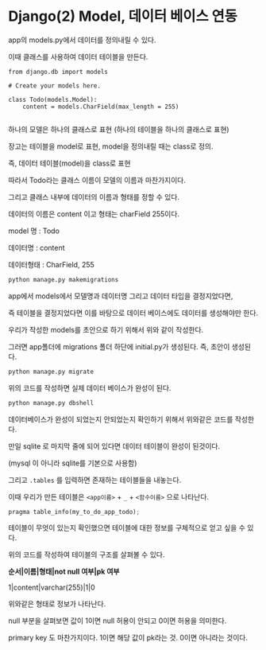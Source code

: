 # Django(2) Model, 데이터 베이스 연동



app의 models.py에서 데이터를 정의내릴 수 있다.

이때 클래스를 사용하여 데이터 테이블을 만든다.



```django
from django.db import models

# Create your models here.

class Todo(models.Model):
    content = models.CharField(max_length = 255)
    
```



하나의 모델은 하나의 클래스로 표현 (하나의 테이블을 하나의 클래스로 표현)

장고는 테이블을 model로 표현, model을 정의내릴 때는 class로 정의.

즉, 데이터 테이블(model)을 class로 표현



따라서 Todo라는 클래스 이름이 모델의 이름과 마찬가지이다.

그리고 클래스 내부에 데이터의 이름과 형태를 정할 수 있다.

데이터의 이름은 content 이고 형태는 charField 255이다.



model 명 : Todo

데이터명 : content

데이터형태 : CharField, 255



```python
python manage.py makemigrations
```



app에서 models에서 모델명과 데이터명 그리고 데이터 타입을 결정지었다면, 

즉 테이블을 결정지었다면 이를 바탕으로 데이터 베이스에도 데이터를 생성해야만 한다.

우리가 작성한 models를 초안으로 하기 위해서 위와 같이 작성한다.

그러면 app폴더에 migrations 폴더 하단에 initial.py가 생성된다. 즉, 초안이 생성된다.



```python
python manage.py migrate
```



위의 코드를 작성하면 실제 데이터 베이스가 완성이 된다.



```python
python manage.py dbshell
```



데이터베이스가 완성이 되었는지 안되었는지 확인하기 위해서 위와같은 코드를 작성한다.

만일 sqlite 로 마지막 줄에 되어 있다면 데이터 테이블이 완성이 된것이다.

(mysql 이 아니라 sqlite를 기본으로 사용함)



그리고 `.tables` 를 입력하면 존재하는 테이블들을 내놓는다.

이때 우리가 만든 테이블은 `<app이름>`  + `_`  + `<함수이름>`  으로 나타난다.



```python
pragma table_info(my_to_do_app_todo);
```



테이블이 무엇이 있는지 확인했으면 테이블에 대한 정보를 구체적으로 얻고 싶을 수 있다.

위의 코드를 작성하여 테이블의 구조를 살펴볼 수 있다.



**순서|이름|형태|not null 여부|pk 여부** 

1|content|varchar(255)|1|0



위와같은 형태로 정보가 나타난다.

null 부분을 살펴보면 값이 1이면 null 허용이 안되고 0이면 허용을 의미한다.

primary key 도 마찬가지이다. 1이면 해당 값이 pk라는 것. 0이면 아니라는 것이다.



